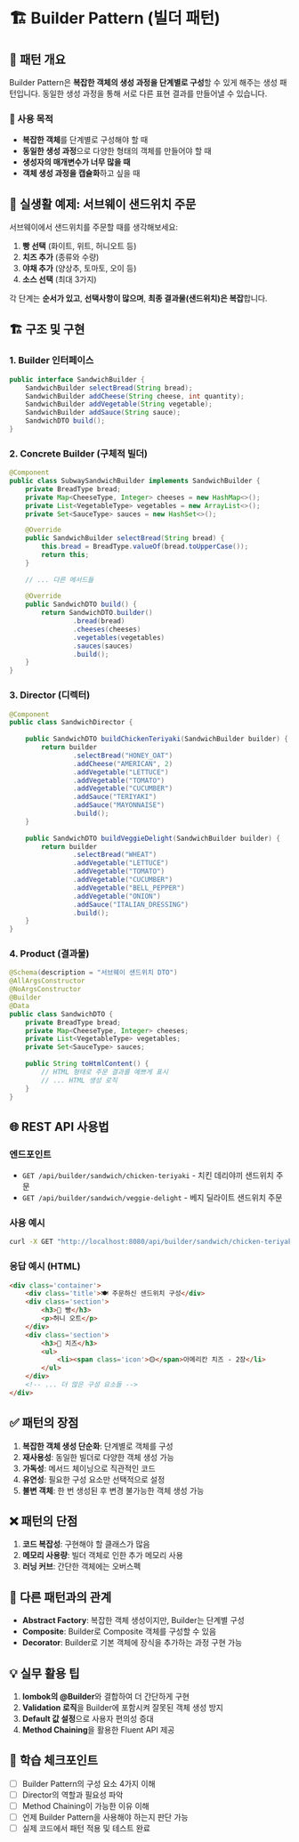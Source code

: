 # 🏗️ Builder Pattern (빌더 패턴)

## 📖 패턴 개요

Builder Pattern은 **복잡한 객체의 생성 과정을 단계별로 구성**할 수 있게 해주는 생성 패턴입니다. 동일한 생성 과정을 통해 서로 다른 표현 결과를 만들어낼 수 있습니다.

### 🎯 사용 목적
- **복잡한 객체**를 단계별로 구성해야 할 때
- **동일한 생성 과정**으로 다양한 형태의 객체를 만들어야 할 때
- **생성자의 매개변수가 너무 많을 때**
- **객체 생성 과정을 캡슐화**하고 싶을 때

## 🍔 실생활 예제: 서브웨이 샌드위치 주문

서브웨이에서 샌드위치를 주문할 때를 생각해보세요:
1. **빵 선택** (화이트, 위트, 허니오트 등)
2. **치즈 추가** (종류와 수량)
3. **야채 추가** (양상추, 토마토, 오이 등)
4. **소스 선택** (최대 3가지)

각 단계는 **순서가 있고**, **선택사항이 많으며**, **최종 결과물(샌드위치)은 복잡**합니다.

## 🏗️ 구조 및 구현

### 1. Builder 인터페이스
```java
public interface SandwichBuilder {
    SandwichBuilder selectBread(String bread);
    SandwichBuilder addCheese(String cheese, int quantity);
    SandwichBuilder addVegetable(String vegetable);
    SandwichBuilder addSauce(String sauce);
    SandwichDTO build();
}
```

### 2. Concrete Builder (구체적 빌더)
```java
@Component
public class SubwaySandwichBuilder implements SandwichBuilder {
    private BreadType bread;
    private Map<CheeseType, Integer> cheeses = new HashMap<>();
    private List<VegetableType> vegetables = new ArrayList<>();
    private Set<SauceType> sauces = new HashSet<>();

    @Override
    public SandwichBuilder selectBread(String bread) {
        this.bread = BreadType.valueOf(bread.toUpperCase());
        return this;
    }
    
    // ... 다른 메서드들
    
    @Override
    public SandwichDTO build() {
        return SandwichDTO.builder()
                .bread(bread)
                .cheeses(cheeses)
                .vegetables(vegetables)
                .sauces(sauces)
                .build();
    }
}
```

### 3. Director (디렉터)
```java
@Component
public class SandwichDirector {
    
    public SandwichDTO buildChickenTeriyaki(SandwichBuilder builder) {
        return builder
                .selectBread("HONEY_OAT")
                .addCheese("AMERICAN", 2)
                .addVegetable("LETTUCE")
                .addVegetable("TOMATO")
                .addVegetable("CUCUMBER")
                .addSauce("TERIYAKI")
                .addSauce("MAYONNAISE")
                .build();
    }
    
    public SandwichDTO buildVeggieDelight(SandwichBuilder builder) {
        return builder
                .selectBread("WHEAT")
                .addVegetable("LETTUCE")
                .addVegetable("TOMATO")
                .addVegetable("CUCUMBER")
                .addVegetable("BELL_PEPPER")
                .addVegetable("ONION")
                .addSauce("ITALIAN_DRESSING")
                .build();
    }
}
```

### 4. Product (결과물)
```java
@Schema(description = "서브웨이 샌드위치 DTO")
@AllArgsConstructor
@NoArgsConstructor
@Builder
@Data
public class SandwichDTO {
    private BreadType bread;
    private Map<CheeseType, Integer> cheeses;
    private List<VegetableType> vegetables;
    private Set<SauceType> sauces;
    
    public String toHtmlContent() {
        // HTML 형태로 주문 결과를 예쁘게 표시
        // ... HTML 생성 로직
    }
}
```

## 🌐 REST API 사용법

### 엔드포인트
- `GET /api/builder/sandwich/chicken-teriyaki` - 치킨 데리야끼 샌드위치 주문
- `GET /api/builder/sandwich/veggie-delight` - 베지 딜라이트 샌드위치 주문

### 사용 예시
```bash
curl -X GET "http://localhost:8080/api/builder/sandwich/chicken-teriyaki"
```

### 응답 예시 (HTML)
```html
<div class='container'>
    <div class='title'>🍽️ 주문하신 샌드위치 구성</div>
    <div class='section'>
        <h3>🥖 빵</h3>
        <p>허니 오트</p>
    </div>
    <div class='section'>
        <h3>🧀 치즈</h3>
        <ul>
            <li><span class='icon'>🟡</span>아메리칸 치즈 - 2장</li>
        </ul>
    </div>
    <!-- ... 더 많은 구성 요소들 -->
</div>
```

## ✅ 패턴의 장점

1. **복잡한 객체 생성 단순화**: 단계별로 객체를 구성
2. **재사용성**: 동일한 빌더로 다양한 객체 생성 가능
3. **가독성**: 메서드 체이닝으로 직관적인 코드
4. **유연성**: 필요한 구성 요소만 선택적으로 설정
5. **불변 객체**: 한 번 생성된 후 변경 불가능한 객체 생성 가능

## ❌ 패턴의 단점

1. **코드 복잡성**: 구현해야 할 클래스가 많음
2. **메모리 사용량**: 빌더 객체로 인한 추가 메모리 사용
3. **러닝 커브**: 간단한 객체에는 오버스펙

## 🔄 다른 패턴과의 관계

- **Abstract Factory**: 복잡한 객체 생성이지만, Builder는 단계별 구성
- **Composite**: Builder로 Composite 객체를 구성할 수 있음
- **Decorator**: Builder로 기본 객체에 장식을 추가하는 과정 구현 가능

## 💡 실무 활용 팁

1. **lombok의 @Builder**와 결합하여 더 간단하게 구현
2. **Validation 로직**을 Builder에 포함시켜 잘못된 객체 생성 방지
3. **Default 값 설정**으로 사용자 편의성 증대
4. **Method Chaining**을 활용한 Fluent API 제공

## 📝 학습 체크포인트

- [ ] Builder Pattern의 구성 요소 4가지 이해
- [ ] Director의 역할과 필요성 파악
- [ ] Method Chaining이 가능한 이유 이해
- [ ] 언제 Builder Pattern을 사용해야 하는지 판단 가능
- [ ] 실제 코드에서 패턴 적용 및 테스트 완료 